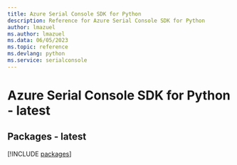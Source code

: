 ```yaml
---
title: Azure Serial Console SDK for Python
description: Reference for Azure Serial Console SDK for Python
author: lmazuel
ms.author: lmazuel
ms.data: 06/05/2023
ms.topic: reference
ms.devlang: python
ms.service: serialconsole
---
```

# Azure Serial Console SDK for Python - latest
## Packages - latest
[!INCLUDE [packages](serial-console-index.md)]